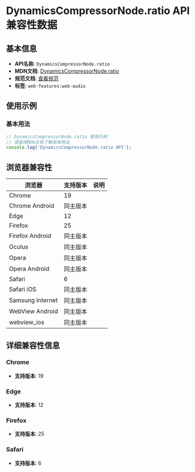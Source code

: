 # DynamicsCompressorNode.ratio API 兼容性数据

## 基本信息

- **API名称**: `DynamicsCompressorNode.ratio`
- **MDN文档**: [DynamicsCompressorNode.ratio](https://developer.mozilla.org/docs/Web/API/DynamicsCompressorNode/ratio)
- **规范文档**: [查看规范](https://webaudio.github.io/web-audio-api/#dom-dynamicscompressornode-ratio)
- **标签**: `web-features:web-audio`

## 使用示例

### 基本用法

```javascript
// DynamicsCompressorNode.ratio 使用示例
// 请查阅MDN文档了解具体用法
console.log('DynamicsCompressorNode.ratio API');
```

## 浏览器兼容性

| 浏览器 | 支持版本 | 说明 |
|--------|----------|------|
| Chrome | 19 |  |
| Chrome Android | 同主版本 |  |
| Edge | 12 |  |
| Firefox | 25 |  |
| Firefox Android | 同主版本 |  |
| Oculus | 同主版本 |  |
| Opera | 同主版本 |  |
| Opera Android | 同主版本 |  |
| Safari | 6 |  |
| Safari iOS | 同主版本 |  |
| Samsung Internet | 同主版本 |  |
| WebView Android | 同主版本 |  |
| webview_ios | 同主版本 |  |

## 详细兼容性信息

### Chrome

- **支持版本**: 19

### Edge

- **支持版本**: 12

### Firefox

- **支持版本**: 25

### Safari

- **支持版本**: 6

